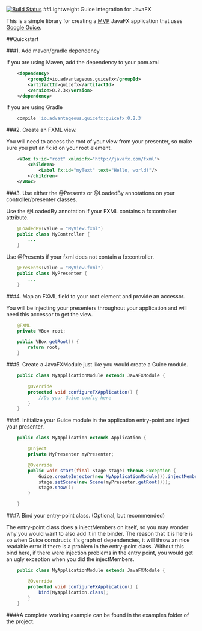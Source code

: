 [![Build Status](https://travis-ci.org/sailorgeoffrey/guicefx.png)](https://travis-ci.org/sailorgeoffrey/guicefx)
##Lightweight Guice integration for JavaFX

This is a simple library for creating a [MVP](http://en.wikipedia.org/wiki/Model%E2%80%93view%E2%80%93presenter)
JavaFX application that uses [Google Guice](https://code.google.com/p/google-guice/).

##Quickstart

###1. Add maven/gradle dependency

If you are using Maven, add the dependency to your pom.xml
```xml
    <dependency>
        <groupId>io.advantageous.guicefx</groupId>
        <artifactId>guicefx</artifactId>
        <version>0.2.3</version>
    </dependency>
```
If you are using Gradle
```groovy
    compile 'io.advantageous.guicefx:guicefx:0.2.3'
```

###2. Create an FXML view.

You will need to access the root of your view from your presenter, so make sure you put an fx:id on your root element.

```xml
    <VBox fx:id="root" xmlns:fx="http://javafx.com/fxml">
        <children>
            <Label fx:id="myText" text="Hello, world!"/>
        </children>
    </VBox>
```

###3. Use either the @Presents or @LoadedBy annotations on your controller/presenter classes.

Use the @LoadedBy annotation if your FXML contains a fx:controller attribute.

```java
    @LoadedBy(value = "MyView.fxml")
    public class MyController {
        ...
    }
```

Use @Presents if your fxml does not contain a fx:controller.

```java
    @Presents(value = "MyView.fxml")
    public class MyPresenter {
        ...
    }
```

###4. Map an FXML field to your root element and provide an accessor.

You will be injecting your presenters throughout your application and will need this accessor to get the view.

```java
    @FXML
    private VBox root;

    public VBox getRoot() {
        return root;
    }
```

###5. Create a JavaFXModule just like you would create a Guice module.

```java
    public class MyApplicationModule extends JavaFXModule {

        @Override
        protected void configureFXApplication() {
            //Do your Guice config here
        }
    }
```

###6. Initialize your Guice module in the application entry-point and inject your presenter.

```java
    public class MyApplication extends Application {

        @Inject
        private MyPresenter myPresenter;

        @Override
        public void start(final Stage stage) throws Exception {
            Guice.createInjector(new MyApplicationModule()).injectMembers(this);
            stage.setScene(new Scene(myPresenter.getRoot()));
            stage.show();
        }

    }
```

###7. Bind your entry-point class. (Optional, but recommended)

The entry-point class does a injectMembers on itself, so you may wonder why you would want to also add it in the binder.
The reason that it is here is so when Guice constructs it's graph of dependencies, it will throw an nice readable error
if there is a problem in the entry-point class.  Without this bind here, if there were injection problems in
the entry point, you would get an ugly exception when you did the injectMembers.

```java
    public class MyApplicationModule extends JavaFXModule {

        @Override
        protected void configureFXApplication() {
            bind(MyApplication.class);
        }
    }
```

####A complete working example can be found in the examples folder of the project.
